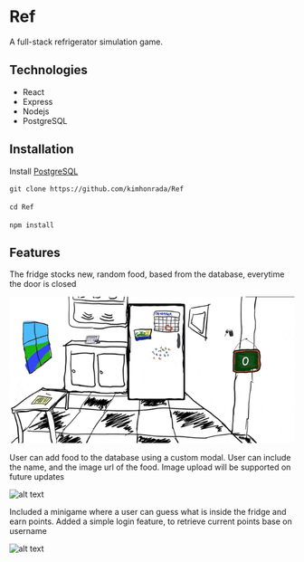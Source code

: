 # Ref

A full-stack refrigerator simulation game.

## Technologies

- React
- Express
- Nodejs
- PostgreSQL

## Installation

Install [PostgreSQL](https://www.postgresql.org/download/)

```
git clone https://github.com/kimhonrada/Ref

cd Ref

npm install
```

## Features

The fridge stocks new, random food, based from the database, everytime the door is closed

![alt text](gif/Ref_Fridge.gif)

User can add food to the database using a custom modal. User can include the name, and the image url of the food. Image upload will be supported on future updates

![alt text](gif/Ref_AddFood.gif)

Included a minigame where a user can guess what is inside the fridge and earn points. Added a simple login feature, to retrieve current points base on username

![alt text](gif/Ref_minigame.gif)

